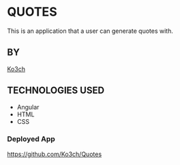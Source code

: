 # QUOTES
   This is an application that a user can generate quotes with.

## BY

  [Ko3ch]('https://github.com/Ko3ch')

## TECHNOLOGIES USED

  - Angular
  - HTML
  - CSS

### Deployed App

  https://github.com/Ko3ch/Quotes
